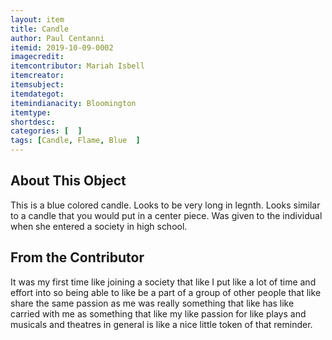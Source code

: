 ```yaml
---
layout: item
title: Candle
author: Paul Centanni
itemid: 2019-10-09-0002
imagecredit: 
itemcontributor: Mariah Isbell
itemcreator: 
itemsubject: 
itemdategot: 
itemindianacity: Bloomington
itemtype: 
shortdesc: 
categories: [  ]
tags: [Candle, Flame, Blue  ]
---
```

## About This Object

This is a blue colored candle.  Looks to be very long in legnth.  Looks similar to a candle that you would put in a center piece.  Was given to the individual when she entered a society in high school.

## From the Contributor

It was my first time like joining a society that like I put like a lot of time and effort into so being able to like be a part of a group of other people that like share the same passion as me was really something that like has like carried with me as something that like my like passion for like plays and musicals and theatres in general is like a nice little token of that reminder.
